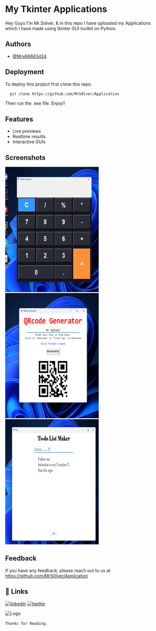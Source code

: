 
# My Tkinter Applications

Hey Guys I'm Mr.Solver, & in this repo I have uploaded my Applications which I have made using tkinter GUI toolkit on Python.


## Authors

- [@Mrx68683424](https://www.twitter.com/Mrx68683424)


## Deployment

To deploy this project first clone this repo.

```bash
  git clone https://github.com/MrS0lver/Application
```
Then run the .exe file.
Enjoy!!


## Features

- Live previews
- Realtime results.
- Interactive GUIs 


## Screenshots

 <img src="https://github.com/MrS0lver/Application/blob/main/Screenshots/Screenshot%202023-03-15%20231457.png" width="300" height="400" /> <img src = "https://github.com/MrS0lver/Application/blob/main/Screenshots/Screenshot%202023-03-15%20231551.png" width="300" height="400" /> <img src = "https://github.com/MrS0lver/Application/blob/main/Screenshots/Screenshot%202023-03-15%20231657.png" width="300" height="400" />

## Feedback

If you have any feedback, please reach out to us at https://github.com/MrS0lver/Application


## 🔗 Links

[![linkedin](https://img.shields.io/badge/linkedin-0A66C2?style=for-the-badge&logo=linkedin&logoColor=white)](https://www.linkedin.com/in/mr-solver-37219a260)
[![twitter](https://img.shields.io/badge/twitter-1DA1F2?style=for-the-badge&logo=twitter&logoColor=white)](https://twitter.com/Mrx68683424)


![Logo](https://pbs.twimg.com/profile_images/1630608560668434434/w7mBoDD1_400x400.jpg)

`Thanks for Reading.`

